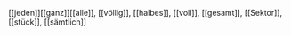 [[jeden]][[ganz]][[alle]], [[völlig]], [[halbes]], [[voll]], [[gesamt]], [[Sektor]], [[stück]], [[sämtlich]]